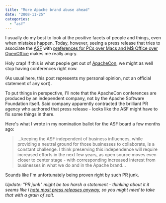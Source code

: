 ```yaml
---
title: "More Apache brand abuse ahead"
date: "2008-11-25"
categories: 
  - "asf"
---
```


I usually do my best to look at the positive facets of people and things, even when mistakes happen. Today, however, seeing a press release that tries to associate the [ASF](http://apache.org) with [preferences for PCs over Macs and M$ Office over OpenOffice](http://www.businesswire.com/portal/site/home/permalink/?ndmViewId=news_view&newsId=20081118006113&newsLang=en) makes me really angry.

Holy crap! If this is what people get out of [ApacheCon](http://apachecon.com), we might as well stop having conferences right now.

(As usual here, this post represents my personal opinion, not an official statement of any sort).

To put things in perspective, I'll note that the ApacheCon conferences are produced by an independent company, not by the Apache Software Foundation itself. Said company apparently contracted the brilliant PR agency who authored that press release - looks like the ASF might have to fix some things in there.

Here's what I wrote in my nomination ballot for the ASF board a few months ago:

> ...keeping the ASF independent of business influences, while providing a neutral ground for those businesses to collaborate, is a constant challenge. I think preserving this independence will require increased efforts in the next few years, as open source moves even closer to center stage - with corresponding increased interest from businesses in what we do and in the Apache brand...

Sounds like I'm unfortunately being proven right by such PR junk.

_Update: "PR junk" might be too harsh a statement - thinking about it it seems like i [hate most press releases anyway](http://grep.codeconsult.ch/2008/11/26/why-i-hate-press-releases-and-polls/), so you might need to take that with a grain of salt._
